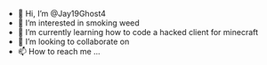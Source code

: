 - 👋 Hi, I’m @Jay19Ghost4
- 👀 I’m interested in smoking weed
- 🌱 I’m currently learning how to code a hacked client for minecraft
- 💞️ I’m looking to collaborate on 
- 📫 How to reach me ...

<!---
Jay19Ghost4/Jay19Ghost4 is a ✨ special ✨ repository because its `README.md` (this file) appears on your GitHub profile.
You can click the Preview link to take a look at your changes.
--->
